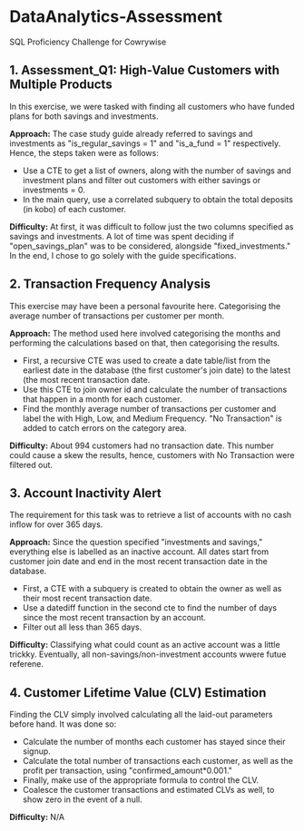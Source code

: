 # DataAnalytics-Assessment
SQL Proficiency Challenge for Cowrywise

## 1. Assessment_Q1: High-Value Customers with Multiple Products
In this exercise, we were tasked with finding all customers who have funded plans for both savings and investments.

**Approach:** The case study guide already referred to savings and investments as "is_regular_savings = 1" and "is_a_fund = 1" respectively. 
Hence, the steps taken were as follows:

- Use a CTE to get a list of owners, along with the number of savings and investment plans and filter out customers with either savings or  investments = 0.
- In the main query, use a correlated subquery to obtain the total deposits (in kobo) of each customer.

**Difficulty:** At first, it was difficult to follow just the two columns specified  as savings and investments. A lot of time was spent deciding if
"open_savings_plan" was to be considered, alongside "fixed_investments." In the end, I chose to go solely with the guide specifications.


## 2. Transaction Frequency Analysis
This exercise may have been a personal favourite here. Categorising the average number of transactions per customer per month.

**Approach:** The method used here involved categorising the months and performing the calculations based on that, then categorising the results.

- First, a recursive CTE was used to create a date table/list from the earliest date in the database (the first customer's join date) to the latest (the most recent transaction date.
- Use this CTE to join owner id and calculate the number of transactions that happen in a month for each customer.
- Find the monthly average number of transactions per customer and label the with High, Low, and Medium Frequency. "No Transaction" is added to catch errors on the category area.

**Difficulty:** About 994 customers had no transaction date. This number could cause a skew the results, hence, customers with No Transaction were filtered out.


## 3. Account Inactivity Alert
The requirement for this task was to retrieve a list of accounts with no cash inflow for over 365 days.

**Approach:** Since the question specified "investments and savings," everything else is labelled as an inactive account. All dates start from customer join date and end in the most recent transaction date in the database.

- First, a CTE with a subquery is created to obtain the owner as well as their most recent transaction date.
- Use a datediff function in the second cte to find the number of days since the most recent transaction by an account.
- Filter out all less than 365 days.

**Difficulty:** Classifying what could count as an active account was a little trickky. Eventually, all non-savings/non-investment accounts wwere futue referene.

## 4. Customer Lifetime Value (CLV) Estimation
Finding the  CLV simply involved calculating all the laid-out parameters before hand. It was done so:
- Calculate the number of months each customer has stayed since their signup.
- Calculate the total number of transactions each customer, as well as the profit per transaction, using "confirmed_amount*0.001."
- Finally, make use of the appropriate formula to control the CLV.
- Coalesce the customer transactions and estimated CLVs as well, to show zero in the event of a null.

**Difficulty:** N/A
